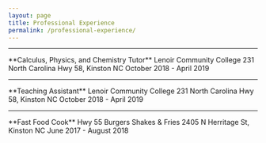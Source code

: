 ```yaml
---
layout: page
title: Professional Experience
permalink: /professional-experience/
---
```

<hr>
**Calculus, Physics, and Chemistry Tutor**  
Lenoir Community College  
231 North Carolina Hwy 58, Kinston NC  
October 2018 - April 2019

<hr>
**Teaching Assistant**  
Lenoir Community College  
231 North Carolina Hwy 58, Kinston NC  
October 2018 - April 2019

<hr>
**Fast Food Cook**  
Hwy 55 Burgers Shakes & Fries  
2405 N Herritage St, Kinston NC  
June 2017 - August 2018

